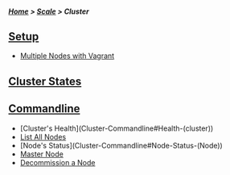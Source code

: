 ##### [Home](Home) > [Scale](scale) > Cluster

## [Setup](Cluster-Setup)

* [Multiple Nodes with Vagrant](Cluster-Setup#Multiple-Nodes-with-Vagrant)

## [Cluster States](Cluster-States)

## [Commandline](Cluster-Commandline)

* [Cluster's Health](Cluster-Commandline#Health-(cluster\))
* [List All Nodes](Cluster-Commandline#List-All-Nodes)
* [Node's Status](Cluster-Commandline#Node-Status-(Node\))
* [Master Node](Cluster-Commandline#Master-Node)
* [Decommission a Node](Cluster-Commandline#Decommission-a-Node)